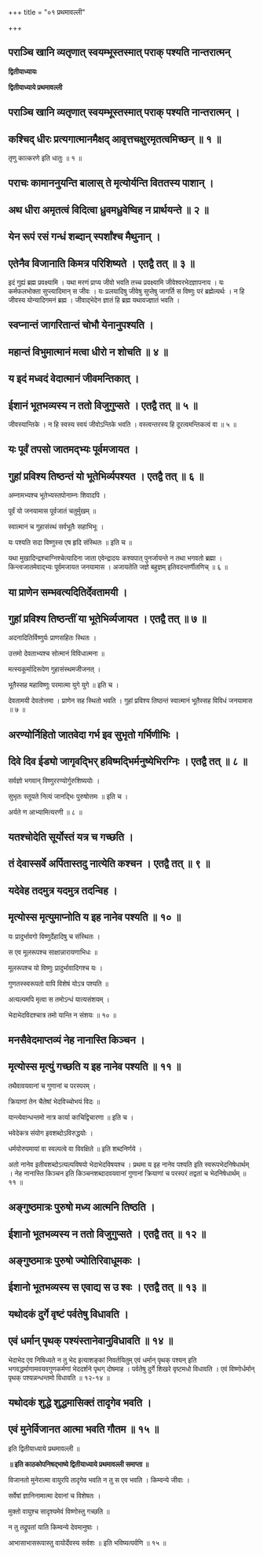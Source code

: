 +++
title = "०१ प्रथमावल्ली"

+++


## पराञ्चि खानि व्यतृणात् स्वयम्भूस्तस्मात् पराक् पश्यति नान्तरात्मन्

**द्वितीयाध्यायः**

**द्वितीयाध्याये प्रथमावल्ली**

## पराञ्चि खानि व्यतृणात् स्वयम्भूस्तस्मात् पराक् पश्यति नान्तरात्मन् ।

## कश्चिद् धीरः प्रत्यगात्मानमैक्षद् आवृत्तचक्षुरमृतत्वमिच्छन् ॥ १ ॥

तृणु कात्करणे इति धातुः ॥ १ ॥

## पराचः कामाननुयन्ति बालास् ते मृत्योर्यन्ति विततस्य पाशान् ।

## अथ धीरा अमृतत्वं विदित्वा ध्रुवमध्रुवेष्विह न प्रार्थयन्ते ॥ २ ॥

## येन रूपं रसं गन्धं शब्दान् स्पर्शांश्च मैथुनान् ।

## एतेनैव विजानाति किमत्र परिशिष्यते । एतद्वै तत् ॥ ३ ॥

इदं गुह्यं ब्रह्म प्रवक्ष्यामि । यथा मरणं प्राप्य जीवो भवति तच्च प्रवक्ष्यामि जीवेश्वरभेदज्ञापनाय । यः कर्मफलभोक्ता सुप्त्यादिमान् स जीवः । यः प्रलयादिषु जीवेषु सुप्तेषु जागर्ति स विष्णुः परं ब्रह्मेत्यर्थः । न हि जीवस्य योन्यादिगमनं ब्रह्म । जीवाद्भेदेन ज्ञातं हि ब्रह्म यथावज्ज्ञातं भवति ।

## स्वप्नान्तं जागरितान्तं चोभौ येनानुपश्यति ।

## महान्तं विभुमात्मानं मत्वा धीरो न शोचति ॥ ४ ॥

## य इदं मध्वदं वेदात्मानं जीवमन्तिकात् ।

## ईशानं भूतभव्यस्य न ततो विजुगुप्सते । एतद्वै तत् ॥ ५ ॥

जीवस्यान्तिके । न हि स्वस्य स्वयं जीवोऽन्तिके भवति । वस्त्वन्तरस्य हि दूरत्वमन्तिकत्वं वा ॥ ५ ॥

## यः पूर्वं तपसो जातमद्भ्यः पूर्वमजायत ।

## गुहां प्रविश्य तिष्ठन्तं यो भूतेभिर्व्यपश्यत । एतद्वै तत् ॥ ६ ॥

अम्नामभ्यश्च भूतेभ्यस्तपोनाम्नः शिवादपि ।

पूर्वं यो जनयामास पूर्वजातं चतुर्मुखम् ॥

स्वात्मानं च गुहासंस्थं सर्वभूतैः सहाभिभूः ।

यः पश्यति सदा विष्णुस्स एष हृदि संस्थितः ॥ इति च ॥

यथा मुखादिन्द्रश्चाग्निश्चेत्यादिना जाता एवेन्द्रादयः कश्यपात् पुनर्जायन्ते न तथा भगवतो ब्रह्मा । किन्त्वजातमेवाद्भ्यः पूर्वमजायत जनयामास । अजायतेति जज्ञे बहुज्ञम् इतिवदन्तर्णीतणिच् ॥ ६ ॥

## या प्राणेन सम्भवत्यदितिर्देवतामयी ।

## गुहां प्रविश्य तिष्ठन्तीं या भूतेभिर्व्यजायत । एतद्वै तत् ॥ ७ ॥

अदनादितिर्विष्णुर्यः प्राणसहितः स्थितः ।

उत्तमो देवताभ्यश्च सोत्मानं विविधात्मना ॥

मत्स्यकूर्मादिरूपेण गुहासंस्थमजीजनत् ।

भूतैस्सह महाविष्णुः परमात्मा युगे युगे ॥ इति च ।

देवतामयी देवतोत्तमा । प्राणेन सह स्थितो भवति । गुहां प्रविश्य तिष्ठन्तं स्वात्मानं भूतैस्सह विविधं जनयामास ॥ ७ ॥

## अरण्योर्निहितो जातवेदा गर्भ इव सुभृतो गर्भिणीभिः ।

## दिवे दिव ईड्यो जागृवद्भिर् हविष्मद्भिर्मनुष्येभिरग्निः । एतद्वै तत् ॥ ८ ॥

सर्वज्ञो भगवान् विष्णुररण्योर्गुरुशिष्ययोः ।

सुभृतः स्तूयते नित्यं जानद्भिः पुरुषोत्तमः ॥ इति च ।

अर्यते ण आभ्यामित्यरणी ॥ ८ ॥

## यतश्चोदेति सूर्योस्तं यत्र च गच्छति ।

## तं देवास्सर्वे अर्पितास्तदु नात्येति कश्चन । एतद्वै तत् ॥ ९ ॥

## यदेवेह तदमुत्र यदमुत्र तदन्विह ।

## मृत्योस्स मृत्युमाप्नोति य इह नानेव पश्यति ॥ १० ॥

यः प्रादुर्भावगो विष्णुर्देहादिषु च संस्थितः ।

स एव मूलरूपश्च साक्षान्नारायणाभिधः ॥

मूलरूपश्च यो विष्णुः प्रादुर्भावादिगश्च यः ।

गुणतस्स्वरूपतो वापि विशेषं योऽत्र पश्यति ॥

अत्यल्पमपि मृत्वा स तमोऽन्धं यात्यसंशयम् ।

भेदाभेदविदश्चात्र तमो यान्ति न संशयः ॥ १० ॥

## मनसैवेदमाप्तव्यं नेह नानास्ति किञ्चन ।

## मृत्योस्स मृत्युं गच्छति य इह नानेव पश्यति ॥ ११ ॥

तथैवावयवानां च गुणानां च परस्परम् ।

क्रियाणां तेन चैतेषां भेदविच्चोभयं विदः ॥

यान्त्येवान्धन्तमो नात्र कार्या काचिद्विचारणा ॥ इति च ।

भवेदेकत्र संयोग इवशब्दोऽविरुद्धयोः ।

धर्मयोरुपमायां वा स्वल्पत्वे वा विवक्षिते ॥ इति शब्दनिर्णये ।

अतो नानेव इतीवशब्दोऽत्यल्पविषयो भेदाभेदविषयश्च । प्रथमा य इह नानेव पश्यति इति स्वरूपभेदनिषेधार्थम् । नेह नानास्ति किञ्चन इति किञ्चनशब्दादवयवानां गुणानां क्रियाणां च परस्परं तद्वतां च भेदनिषेधार्थम् ॥ ११ ॥

## अङ्गुष्ठमात्रः पुरुषो मध्य आत्मनि तिष्ठति ।

## ईशानो भूतभव्यस्य न ततो विजुगुप्सते । एतद्वै तत् ॥ १२ ॥

## अङ्गुष्ठमात्रः पुरुषो ज्योतिरिवाधूमकः ।

## ईशानो भूतभव्यस्य स एवाद्य स उ श्वः । एतद्वै तत् ॥ १३ ॥

## यथोदकं दुर्गे वृष्टं पर्वतेषु विधावति ।

## एवं धर्मान् पृथक् पश्यंस्तानेवानुविधावति ॥ १४ ॥

भेदाभेद एव निषिध्यते न तु भेद इत्याशङ्कां निवर्तयितुम् एवं धर्मान् पृथक् पश्यन् इति भगवद्धर्माणामवयवगुणकर्मणां भेददर्शने पृथग् दोषमाह । पर्वतेषु दुर्गे शिखरे वृष्टमधो विधावति । एवं विष्णोर्धर्मान् पृथक् पश्यन्नन्धन्तमो विधावति ॥ १२-१४ ॥

## यथोदकं शुद्धे शुद्धमासिक्तं तादृगेव भवति ।

## एवं मुनेर्विजानत आत्मा भवति गौतम ॥ १५ ॥

इति द्वितीयाध्याये प्रथमावल्ली ॥

**॥ इति काठकोपनिषद्भाष्ये द्वितीयाध्याये प्रथमावल्ली समाप्ता ॥**

विजानतो मुनेरात्मा वायुरपि तादृगेव भवति न तु स एव भवति । किम्वन्ये जीवाः ।

सर्वेषां ज्ञानिनामात्मा देवानां च विशेषतः ।

मुक्तो वायुश्च सादृश्यमेवं विष्णोस्तु गच्छति ॥

न तु तद्रूपतां याति किम्वन्ये देवमानुषाः ।

आभासाभासरूपास्तु वायोर्देवस्य सर्वशः ॥ इति भविष्यत्पर्वणि ॥ १५ ॥

